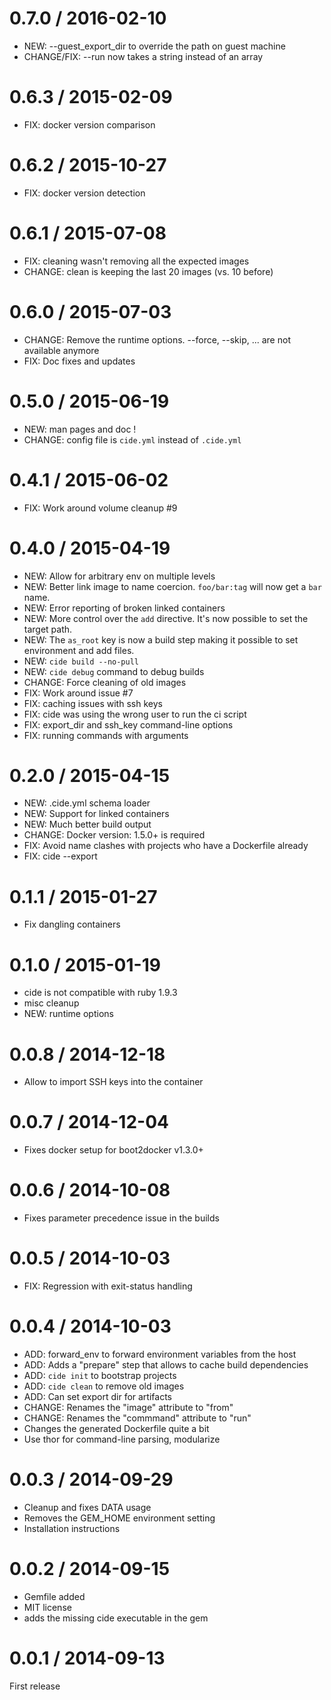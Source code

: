 
0.7.0 / 2016-02-10
==================

  * NEW: --guest_export_dir to override the path on guest machine
  * CHANGE/FIX: --run now takes a string instead of an array

0.6.3 / 2015-02-09
==================

  * FIX: docker version comparison

0.6.2 / 2015-10-27
==================

  * FIX: docker version detection

0.6.1 / 2015-07-08
==================

  * FIX: cleaning wasn't removing all the expected images
  * CHANGE: clean is keeping the last 20 images (vs. 10 before)

0.6.0 / 2015-07-03
==================

  * CHANGE: Remove the runtime options. --force, --skip, ... are not available anymore
  * FIX: Doc fixes and updates

0.5.0 / 2015-06-19
==================

  * NEW: man pages and doc !
  * CHANGE: config file is `cide.yml` instead of `.cide.yml`

0.4.1 / 2015-06-02
==================

  * FIX: Work around volume cleanup #9

0.4.0 / 2015-04-19
==================

  * NEW: Allow for arbitrary env on multiple levels
  * NEW: Better link image to name coercion. `foo/bar:tag` will now get a `bar` name.
  * NEW: Error reporting of broken linked containers
  * NEW: More control over the `add` directive. It's now possible to set the target path.
  * NEW: The `as_root` key is now a build step making it possible to set environment and add files.
  * NEW: `cide build --no-pull`
  * NEW: `cide debug` command to debug builds
  * CHANGE: Force cleaning of old images
  * FIX: Work around issue #7
  * FIX: caching issues with ssh keys
  * FIX: cide was using the wrong user to run the ci script
  * FIX: export_dir and ssh_key command-line options
  * FIX: running commands with arguments

0.2.0 / 2015-04-15
==================

  * NEW: .cide.yml schema loader
  * NEW: Support for linked containers
  * NEW: Much better build output
  * CHANGE: Docker version: 1.5.0+ is required
  * FIX: Avoid name clashes with projects who have a Dockerfile already
  * FIX: cide --export

0.1.1 / 2015-01-27
==================

  * Fix dangling containers

0.1.0 / 2015-01-19
==================

  * cide is not compatible with ruby 1.9.3
  * misc cleanup
  * NEW: runtime options

0.0.8 / 2014-12-18
==================

  * Allow to import SSH keys into the container

0.0.7 / 2014-12-04
==================

  * Fixes docker setup for boot2docker v1.3.0+

0.0.6 / 2014-10-08
==================

  * Fixes parameter precedence issue in the builds

0.0.5 / 2014-10-03
==================

  * FIX: Regression with exit-status handling

0.0.4 / 2014-10-03
==================

  * ADD: forward_env to forward environment variables from the host
  * ADD: Adds a "prepare" step that allows to cache build dependencies
  * ADD: `cide init` to bootstrap projects
  * ADD: `cide clean` to remove old images
  * ADD: Can set export dir for artifacts
  * CHANGE: Renames the "image" attribute to "from"
  * CHANGE: Renames the "commmand" attribute to "run"
  * Changes the generated Dockerfile quite a bit
  * Use thor for command-line parsing, modularize

0.0.3 / 2014-09-29
==================

  * Cleanup and fixes DATA usage
  * Removes the GEM_HOME environment setting
  * Installation instructions

0.0.2 / 2014-09-15
==================

 * Gemfile added
 * MIT license
 * adds the missing cide executable in the gem

0.0.1 / 2014-09-13
==================

First release


